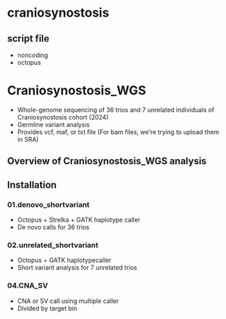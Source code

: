 # craniosynostosis

## script file
- noncoding
- octopus


# Craniosynostosis_WGS
- Whole-genome sequencing of 36 trios and 7 unrelated individuals of Craniosynostosis cohort (2024)
- Germline variant analysis
- Provides vcf, maf, or txt file (For bam files, we're trying to upload them in SRA)

## Overview of Craniosynostosis_WGS analysis


## Installation
### 01.denovo_shortvariant
- Octopus + Strelka + GATK haplotype caller
- De novo calls for 36 trios
### 02.unrelated_shortvariant
- Octopus + GATK haplotypecaller
- Short variant analysis for 7 unrelated trios
### 04.CNA_SV
- CNA or SV call using multiple caller
- Divided by target bin
